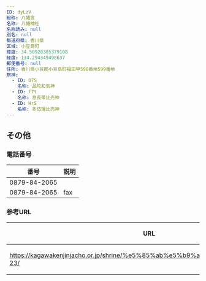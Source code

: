 ```yaml
---
ID: dyLzV
総称: 八幡宮
名称: 八幡神社
名称読み: null
別名: null
都道府県: 香川県
区域: 小豆島町
緯度: 34.50928385379108
経度: 134.294349498637
郵便番号: null
住所: 香川県小豆郡小豆島町福田甲598番地599番地
祭神:
  - ID: O7S
    名称: 品陀和気神
  - ID: f7t
    名称: 息長帯比売神
  - ID: HrS
    名称: 多伎理比売神
---
```


## その他

### 電話番号

| 番号         | 説明 |
| ------------ | ---- |
| 0879-84-2065 |      |
| 0879-84-2065 | fax  |

### 参考URL

| URL                                                                             | 説明   |
| ------------------------------------------------------------------------------- | ------ |
| https://kagawakenjinjacho.or.jp/shrine/%e5%85%ab%e5%b9%a1%e7%a5%9e%e7%a4%be-23/ | 神社庁 |
